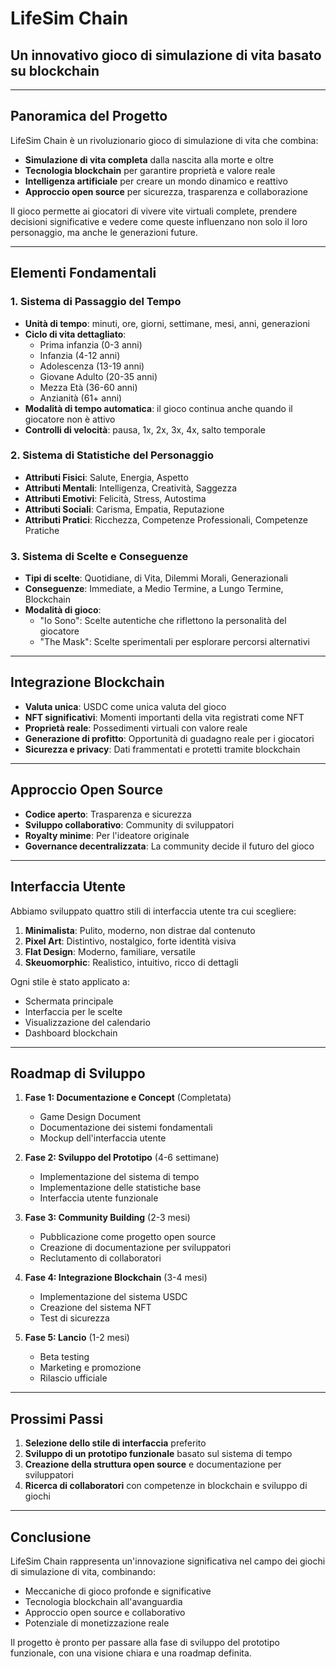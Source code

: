 # LifeSim Chain
## Un innovativo gioco di simulazione di vita basato su blockchain

---

## Panoramica del Progetto

LifeSim Chain è un rivoluzionario gioco di simulazione di vita che combina:

- **Simulazione di vita completa** dalla nascita alla morte e oltre
- **Tecnologia blockchain** per garantire proprietà e valore reale
- **Intelligenza artificiale** per creare un mondo dinamico e reattivo
- **Approccio open source** per sicurezza, trasparenza e collaborazione

Il gioco permette ai giocatori di vivere vite virtuali complete, prendere decisioni significative e vedere come queste influenzano non solo il loro personaggio, ma anche le generazioni future.

---

## Elementi Fondamentali

### 1. Sistema di Passaggio del Tempo

- **Unità di tempo**: minuti, ore, giorni, settimane, mesi, anni, generazioni
- **Ciclo di vita dettagliato**:
  - Prima infanzia (0-3 anni)
  - Infanzia (4-12 anni)
  - Adolescenza (13-19 anni)
  - Giovane Adulto (20-35 anni)
  - Mezza Età (36-60 anni)
  - Anzianità (61+ anni)
- **Modalità di tempo automatica**: il gioco continua anche quando il giocatore non è attivo
- **Controlli di velocità**: pausa, 1x, 2x, 3x, 4x, salto temporale

### 2. Sistema di Statistiche del Personaggio

- **Attributi Fisici**: Salute, Energia, Aspetto
- **Attributi Mentali**: Intelligenza, Creatività, Saggezza
- **Attributi Emotivi**: Felicità, Stress, Autostima
- **Attributi Sociali**: Carisma, Empatia, Reputazione
- **Attributi Pratici**: Ricchezza, Competenze Professionali, Competenze Pratiche

### 3. Sistema di Scelte e Conseguenze

- **Tipi di scelte**: Quotidiane, di Vita, Dilemmi Morali, Generazionali
- **Conseguenze**: Immediate, a Medio Termine, a Lungo Termine, Blockchain
- **Modalità di gioco**:
  - "Io Sono": Scelte autentiche che riflettono la personalità del giocatore
  - "The Mask": Scelte sperimentali per esplorare percorsi alternativi

---

## Integrazione Blockchain

- **Valuta unica**: USDC come unica valuta del gioco
- **NFT significativi**: Momenti importanti della vita registrati come NFT
- **Proprietà reale**: Possedimenti virtuali con valore reale
- **Generazione di profitto**: Opportunità di guadagno reale per i giocatori
- **Sicurezza e privacy**: Dati frammentati e protetti tramite blockchain

---

## Approccio Open Source

- **Codice aperto**: Trasparenza e sicurezza
- **Sviluppo collaborativo**: Community di sviluppatori
- **Royalty minime**: Per l'ideatore originale
- **Governance decentralizzata**: La community decide il futuro del gioco

---

## Interfaccia Utente

Abbiamo sviluppato quattro stili di interfaccia utente tra cui scegliere:

1. **Minimalista**: Pulito, moderno, non distrae dal contenuto
2. **Pixel Art**: Distintivo, nostalgico, forte identità visiva
3. **Flat Design**: Moderno, familiare, versatile
4. **Skeuomorphic**: Realistico, intuitivo, ricco di dettagli

Ogni stile è stato applicato a:
- Schermata principale
- Interfaccia per le scelte
- Visualizzazione del calendario
- Dashboard blockchain

---

## Roadmap di Sviluppo

1. **Fase 1: Documentazione e Concept** (Completata)
   - Game Design Document
   - Documentazione dei sistemi fondamentali
   - Mockup dell'interfaccia utente

2. **Fase 2: Sviluppo del Prototipo** (4-6 settimane)
   - Implementazione del sistema di tempo
   - Implementazione delle statistiche base
   - Interfaccia utente funzionale

3. **Fase 3: Community Building** (2-3 mesi)
   - Pubblicazione come progetto open source
   - Creazione di documentazione per sviluppatori
   - Reclutamento di collaboratori

4. **Fase 4: Integrazione Blockchain** (3-4 mesi)
   - Implementazione del sistema USDC
   - Creazione del sistema NFT
   - Test di sicurezza

5. **Fase 5: Lancio** (1-2 mesi)
   - Beta testing
   - Marketing e promozione
   - Rilascio ufficiale

---

## Prossimi Passi

1. **Selezione dello stile di interfaccia** preferito
2. **Sviluppo di un prototipo funzionale** basato sul sistema di tempo
3. **Creazione della struttura open source** e documentazione per sviluppatori
4. **Ricerca di collaboratori** con competenze in blockchain e sviluppo di giochi

---

## Conclusione

LifeSim Chain rappresenta un'innovazione significativa nel campo dei giochi di simulazione di vita, combinando:

- Meccaniche di gioco profonde e significative
- Tecnologia blockchain all'avanguardia
- Approccio open source e collaborativo
- Potenziale di monetizzazione reale

Il progetto è pronto per passare alla fase di sviluppo del prototipo funzionale, con una visione chiara e una roadmap definita.
